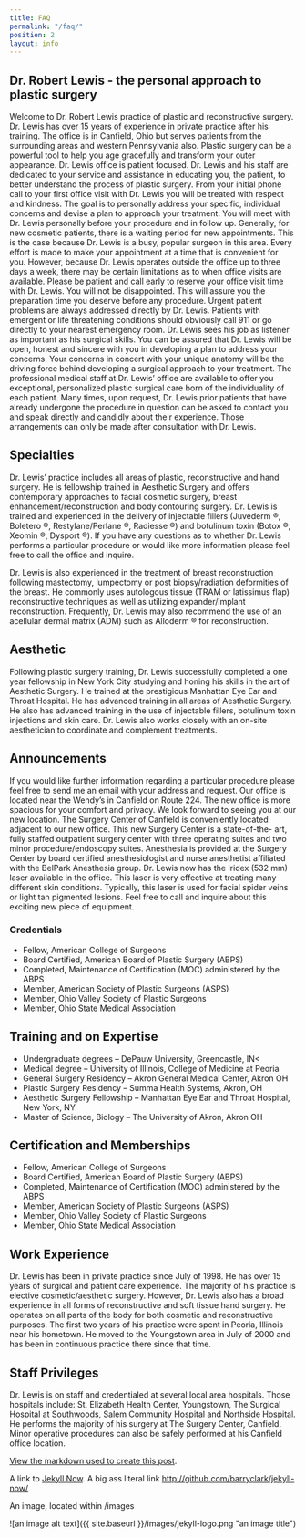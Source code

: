 ```yaml
---
title: FAQ
permalink: "/faq/"
position: 2
layout: info
---
```


## Dr. Robert Lewis - the personal approach to plastic surgery ##

Welcome to Dr. Robert Lewis practice of plastic and reconstructive surgery. Dr. Lewis has over 15 years of experience in private practice after his training. The office is in Canfield, Ohio but serves patients from the surrounding areas and western Pennsylvania also. Plastic surgery can be a powerful tool to help you age gracefully and transform your outer appearance. Dr. Lewis office is patient focused. Dr. Lewis and his staff are dedicated to your service and assistance in educating you, the patient, to better understand the process of plastic surgery.  From your initial phone call to your first office visit with Dr. Lewis you will be treated with respect and kindness. The goal is to personally address your specific, individual concerns and devise a plan to approach your treatment. You will meet with Dr. Lewis personally before your procedure and in follow up. Generally, for new cosmetic patients, there is a waiting period for new appointments. This is the case because Dr. Lewis is a busy, popular surgeon in this area. Every effort is made to make your appointment at a time that is convenient for you. However, because Dr. Lewis operates outside the office up to three days a week, there may be certain limitations as to when office visits are available. Please be patient and call early to reserve your office visit time with Dr. Lewis. You will not be disappointed. This will assure you the preparation time you deserve before any procedure. Urgent patient problems are always addressed directly by Dr. Lewis. Patients with emergent or life threatening conditions should obviously call 911 or go directly to your nearest emergency room. Dr. Lewis sees his job as listener as important as his surgical skills. You can be assured that Dr. Lewis will be open, honest and sincere with you in developing a plan to address your concerns. Your concerns in concert with your unique anatomy will be the driving force behind developing a surgical approach to your treatment. The professional medical staff at Dr. Lewis’ office are available to offer you exceptional, personalized plastic surgical care born of the individuality of each patient. Many times, upon request, Dr. Lewis prior patients that have already undergone the procedure in question can be asked to contact you and speak directly and candidly about their experience. Those arrangements can only be made after consultation with Dr. Lewis.


## Specialties ##

Dr. Lewis’ practice includes all areas of plastic, reconstructive and hand surgery. He is fellowship trained in Aesthetic Surgery and offers contemporary approaches to facial cosmetic surgery, breast enhancement/reconstruction and body contouring surgery. Dr. Lewis is trained and experienced in the delivery of injectable fillers (Juvederm ®, Boletero ®, Restylane/Perlane ®, Radiesse ®) and botulinum toxin (Botox ®, Xeomin ®, Dysport ®). If you have any questions as to whether Dr. Lewis performs a particular procedure or would like more information please feel free to call the office and inquire.

Dr. Lewis is also experienced in the treatment of breast reconstruction following mastectomy, lumpectomy or post biopsy/radiation deformities of the breast. He commonly uses autologous tissue (TRAM or latissimus flap) reconstructive techniques as well as utilizing expander/implant reconstruction. Frequently, Dr. Lewis may also recommend the use of an acellular dermal matrix (ADM) such as Alloderm ® for reconstruction.


## Aesthetic ##

Following plastic surgery training, Dr. Lewis successfully completed a one year fellowship in New York City studying and honing his skills in the art of Aesthetic Surgery. He trained at the prestigious Manhattan Eye Ear and Throat Hospital. He has advanced training in all areas of Aesthetic Surgery. He also has advanced training in the use of injectable fillers, botulinum toxin injections and skin care. Dr. Lewis also works closely with an on-site aesthetician to coordinate and complement treatments.


## Announcements ##

If you would like further information regarding a particular procedure please feel free to send me an email with your address and request. Our office is located near the Wendy’s in Canfield on Route 224. The new office is more spacious for your comfort and privacy. We look forward to seeing you at our new location. The Surgery Center of Canfield is conveniently located adjacent to our new office. This new Surgery Center is a state-of-the- art, fully staffed outpatient surgery center with three operating suites and two minor procedure/endoscopy suites. Anesthesia is provided at the Surgery Center by board certified anesthesiologist and nurse anesthetist affiliated with the BelPark Anesthesia group. Dr. Lewis now has the Iridex (532 mm) laser available in the office. This laser is very effective at treating many different skin conditions. Typically, this laser is used for facial spider veins or light tan pigmented lesions. Feel free to call and inquire about this exciting new piece of equipment.
      

### Credentials ###

* Fellow, American College of Surgeons
* Board Certified, American Board of Plastic Surgery (ABPS)
* Completed, Maintenance of Certification (MOC) administered by the ABPS
* Member, American Society of Plastic Surgeons (ASPS)
* Member, Ohio Valley Society of Plastic Surgeons
* Member, Ohio State Medical Association


## Training and on Expertise ##
* Undergraduate degrees – DePauw University, Greencastle, IN<
* Medical degree – University of Illinois, College of Medicine at Peoria
* General Surgery Residency – Akron General Medical Center, Akron OH
* Plastic Surgery Residency – Summa Health Systems, Akron, OH
* Aesthetic Surgery Fellowship – Manhattan Eye Ear and Throat Hospital, New York, NY
* Master of Science, Biology – The University of Akron, Akron OH


## Certification and Memberships ##
* Fellow, American College of Surgeons
* Board Certified, American Board of Plastic Surgery (ABPS)
* Completed, Maintenance of Certification (MOC) administered by the ABPS
* Member, American Society of Plastic Surgeons (ASPS)
* Member, Ohio Valley Society of Plastic Surgeons
* Member, Ohio State Medical Association

## Work Experience ##

Dr. Lewis has been in private practice since July of 1998. He has over 15 years of surgical and patient care experience. The majority of his practice is elective cosmetic/aesthetic surgery. However, Dr. Lewis also has a broad experience in all forms of reconstructive and soft tissue hand surgery. He operates on all parts of the body for both cosmetic and reconstructive purposes. The first two years of his practice were spent in Peoria, Illinois near his hometown. He moved to the Youngstown area in July of 2000 and has been in continuous practice there since that time.

## Staff Privileges ##

Dr. Lewis is on staff and credentialed at several local area hospitals. Those hospitals include: St. Elizabeth Health Center, Youngstown, The Surgical Hospital at Southwoods, Salem Community Hospital and Northside Hospital. He performs the majority of his surgery at The Surgery Center, Canfield. Minor operative procedures can also be safely performed at his Canfield office location.

[View the markdown used to create this post](https://raw.githubusercontent.com/barryclark/www.jekyllnow.com/gh-pages/_posts/2014-6-19-Markdown-Style-Guide.md).
 
A link to [Jekyll Now](http://github.com/barryclark/jekyll-now/). A big ass literal link <http://github.com/barryclark/jekyll-now/>
  
An image, located within /images

![an image alt text]({{ site.baseurl }}/images/jekyll-logo.png "an image title")